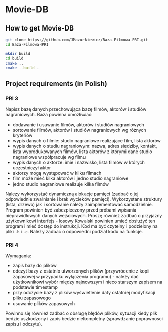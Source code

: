 # Movie-DB #

## How to get Movie-DB ##

```bash
git clone https://github.com/JMazurkiewicz/Baza-Filmowa-PRI.git
cd Baza-Filmowa-PRI

mkdir build
cd build
cmake ..
cmake --build .
```

## Project requirements (in Polish) ##

### PRI 3 ###

Napisz bazę danych przechowująca bazę filmów, aktorów i studiów nagraniowych. Baza powinna umożliwiać:

* dodawanie i usuwanie filmów, aktorów i studiów nagraniowych
* sortowanie filmów, aktorów i studiów nagraniowych wg różnych kryteriów
* wypis danych o filmie: studio nagraniowe realizujące film, lista aktorów
* wypis danych o studiu nagraniowym: nazwa, adres siedziby, kontakt, lista wyprodukowanych filmów, lista aktorów z którymi dane studio nagraniowe współpracuje wg filmu
* wypis danych o aktorze: imie i nazwisko, lista filmów w których uczestniczył aktor
* aktorzy mogą występować w kilku filmach
* film może mieć kilka aktorów i jedno studio nagraniowe
* jedno studio nagraniowe realizuje kilka filmów

Należy wykorzystać dynamiczną alokacje pamięci (zadbać o jej odpowiednie zwalnianie i brak wycieków pamięci). Wykorzystane struktury (lista, drzewo) jak i sortowanie należy zaimplementować samodzielnie. Program powinien być zabezpieczony przed próbami wpisania nieprawidłowych danych wejściowych. Proszę również zadbać o przyjazny użytkownikowi interfejs - losowy Kowalski powinien umieć obsłużyć ten program i mieć dostęp do instrukcji. Kod ma być czytelny i podzielony na pliki `.h` i `.c`. Należy zadbać o odpowiedni podział kodu na funkcje.

### PRI 4 ###

Wymagania:

* zapis bazy do plików
* odczyt bazy z ostatnio utworzonych plików (przywrócenie z kopii zapasowej w przypadku wyłączenia programu) - należy dać użytkownikowi wybór między najnowszym i nieco starszym zapisem na podstawie timestamp
* przy odczycie bazy z plików wyświetlenie daty ostatniej modyfikacji pliku zapasowego
* usuwanie plików zapasowych

Powinno się również zadbać o obsługę błędów plików, sytuacji kiedy plik bedzie uszkodzony i zapis bedzie niekompletny (sprawdzanie poprawności zapisu i odczytu).
